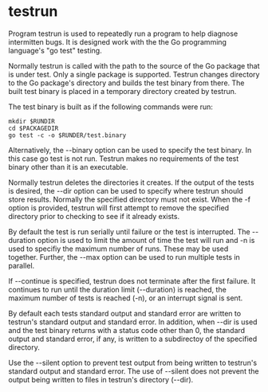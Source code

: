 # testrun

Program testrun is used to repeatedly run a program to help diagnose
intermitten bugs.  It is designed work with the the Go programming language's
"go test" testing.

Normally testrun is called with the path to the source of the Go package that
is under test.  Only a single package is supported.  Testrun changes
directory to the Go package's directory and builds the test binary from
there.  The built test binary is placed in a temporary directory created by
testrun.

The test binary is built as if the following commands were run:

```
mkdir $RUNDIR
cd $PACKAGEDIR
go test -c -o $RUNDER/test.binary
```

Alternatively, the --binary option can be used to specify the test binary.
In this case go test is not run.  Testrun makes no requirements of the test
binary other than it is an executable.

Normally testrun deletes the directories it creates.  If the output of the
tests is desired, the --dir option can be used to specify where testrun
should store results.  Normally the specified directory must not exist.  When
the -f option is provided, testrun will first attempt to remove the specified
directory prior to checking to see if it already exists.

By default the test is run serially until failure or the test is interrupted.
The --duration option is used to limit the amount of time the test will run
and -n is used to specifiy the maximum number of runs.  These may be used
together.  Further, the --max option can be used to run multiple tests in
parallel.

If --continue is specified, testrun does not terminate after the first
failure.  It continues to run until the duration limit (--duration) is
reached, the maximum number of tests is reached (-n), or an interrupt signal
is sent.

By default each tests standard output and standard error are written to
testrun's standard output and standard error.  In addition, when --dir is
used and the test binary returns with a status code other than 0, the
standard output and standard error, if any, is written to a subdirectoy of
the specified directory.

Use the --silent option to prevent test output from being written to
testrun's standard output and standard error.  The use of --silent does not
prevent the output being written to files in testrun's directory (--dir).
